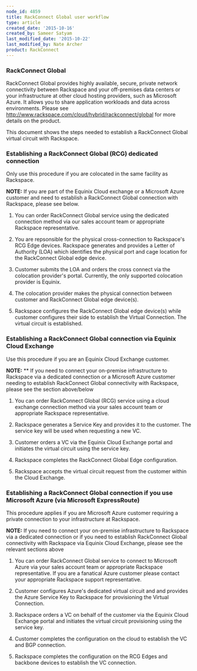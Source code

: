 ```yaml
---
node_id: 4859
title: RackConnect Global user workflow
type: article
created_date: '2015-10-16'
created_by: Sameer Satyam
last_modified_date: '2015-10-22'
last_modified_by: Nate Archer
product: RackConnect
---
```


### RackConnect Global

<span
class="author-a-z85zz86zz86zgz85zfz81zfz86z418z74ziz122zo">RackConnect
Global provides highly available, secure, private network connectivity
between Rackspace and your off-premises data centers or your
infrastructure at other cloud hosting providers, such as Microsoft
Azure. It allows you to share application workloads and data across
environments.  Please see
</span><http://www.rackspace.com/cloud/hybrid/rackconnect/global><span
class="author-a-z85zz86zz86zgz85zfz81zfz86z418z74ziz122zo"> for more
details on the product.</span>

<span class="author-a-z85zz86zz86zgz85zfz81zfz86z418z74ziz122zo">This
document shows the steps needed to establish a RackConnect Global
virtual circuit with Rackspace.</span>

<div>

### <span class="author-a-6z68z17wrz74zz86zz122zvz69zunz87zuz72z">Establishing a RackConnect Global </span><span class="author-a-z85zz86zz86zgz85zfz81zfz86z418z74ziz122zo">(RCG) </span><span class="author-a-6z68z17wrz74zz86zz122zvz69zunz87zuz72z">dedicated connection</span>

<span class="author-a-6z68z17wrz74zz86zz122zvz69zunz87zuz72z">Only use
this procedure if you are colocated in the sam</span><span
class="author-a-z85zz86zz86zgz85zfz81zfz86z418z74ziz122zo">e</span><span
class="author-a-6z68z17wrz74zz86zz122zvz69zunz87zuz72z"> facility as
Rackspace. </span>

</div>

<span
class="author-a-6z68z17wrz74zz86zz122zvz69zunz87zuz72z i">**NOTE:** If
you are part of the Equinix Cloud exchange or a Microsoft Azure customer
and need to establish a RackConnect Global connection with Rackspace,
please see below.</span>

1.  <span class="author-a-z85zz86zz86zgz85zfz81zfz86z418z74ziz122zo">You
    can order R</span><span
    class="author-a-6z68z17wrz74zz86zz122zvz69zunz87zuz72z">ackConnect
    Globa</span><span
    class="author-a-z85zz86zz86zgz85zfz81zfz86z418z74ziz122zo">l
    </span><span
    class="author-a-6z68z17wrz74zz86zz122zvz69zunz87zuz72z">service
    </span><span
    class="author-a-z85zz86zz86zgz85zfz81zfz86z418z74ziz122zo">using the
    dedicated connection method</span><span
    class="author-a-6z68z17wrz74zz86zz122zvz69zunz87zuz72z"> via
    </span><span
    class="author-a-z85zz86zz86zgz85zfz81zfz86z418z74ziz122zo">our</span><span
    class="author-a-6z68z17wrz74zz86zz122zvz69zunz87zuz72z"> sales
    account team or </span><span
    class="author-a-z85zz86zz86zgz85zfz81zfz86z418z74ziz122zo">appropriate
    Rackspace representative.</span>

2.  <span
    class="author-a-z85zz86zz86zgz85zfz81zfz86z418z74ziz122zo"><span
    class="author-a-6z68z17wrz74zz86zz122zvz69zunz87zuz72z">You are
    repsonsible for the physical cross-connection to Rackspace's RCG
    Edge devices. Rackspace </span><span
    class="author-a-z85zz86zz86zgz85zfz81zfz86z418z74ziz122zo">generates
    and provides </span><span
    class="author-a-6z68z17wrz74zz86zz122zvz69zunz87zuz72z">a Letter of
    Authority (</span><span
    class="author-a-z85zz86zz86zgz85zfz81zfz86z418z74ziz122zo">LOA</span><span
    class="author-a-6z68z17wrz74zz86zz122zvz69zunz87zuz72z">) which
    identifies the physical port and cage location for the RackConnect
    Global edge device.  </span></span>

3.  <span
    class="author-a-z85zz86zz86zgz85zfz81zfz86z418z74ziz122zo"><span
    class="author-a-6z68z17wrz74zz86zz122zvz69zunz87zuz72z"><span
    class="author-a-z85zz86zz86zgz85zfz81zfz86z418z74ziz122zo">Customer
    submits </span><span
    class="author-a-6z68z17wrz74zz86zz122zvz69zunz87zuz72z">the
    </span><span
    class="author-a-z85zz86zz86zgz85zfz81zfz86z418z74ziz122zo">LOA and
    order</span><span
    class="author-a-6z68z17wrz74zz86zz122zvz69zunz87zuz72z">s</span><span
    class="author-a-z85zz86zz86zgz85zfz81zfz86z418z74ziz122zo"> the
    cross connect </span><span
    class="author-a-6z68z17wrz74zz86zz122zvz69zunz87zuz72z">via the
    colocation provider's portal</span><span
    class="author-a-z85zz86zz86zgz85zfz81zfz86z418z74ziz122zo">.
    C</span><span
    class="author-a-6z68z17wrz74zz86zz122zvz69zunz87zuz72z">urrently</span><span
    class="author-a-z85zz86zz86zgz85zfz81zfz86z418z74ziz122zo">,
    the</span><span
    class="author-a-6z68z17wrz74zz86zz122zvz69zunz87zuz72z"> only
    supported colocation </span><span
    class="author-a-z85zz86zz86zgz85zfz81zfz86z418z74ziz122zo">provider
    </span><span
    class="author-a-6z68z17wrz74zz86zz122zvz69zunz87zuz72z">is
    </span><span
    class="author-a-z85zz86zz86zgz85zfz81zfz86z418z74ziz122zo">Equini</span><span
    class="author-a-6z68z17wrz74zz86zz122zvz69zunz87zuz72z">x.</span></span></span>

4.  <span
    class="author-a-z85zz86zz86zgz85zfz81zfz86z418z74ziz122zo"><span
    class="author-a-6z68z17wrz74zz86zz122zvz69zunz87zuz72z"><span
    class="author-a-6z68z17wrz74zz86zz122zvz69zunz87zuz72z"><span
    class="author-a-z85zz86zz86zgz85zfz81zfz86z418z74ziz122zo">The
    colocation provider makes the physical connection between customer
    and R</span><span
    class="author-a-6z68z17wrz74zz86zz122zvz69zunz87zuz72z">ackConnect
    Global edge </span><span
    class="author-a-z85zz86zz86zgz85zfz81zfz86z418z74ziz122zo">device</span><span
    class="author-a-6z68z17wrz74zz86zz122zvz69zunz87zuz72z">(s).</span></span></span></span>

5.  <span
    class="author-a-z85zz86zz86zgz85zfz81zfz86z418z74ziz122zo"><span
    class="author-a-6z68z17wrz74zz86zz122zvz69zunz87zuz72z"><span
    class="author-a-6z68z17wrz74zz86zz122zvz69zunz87zuz72z"><span
    class="author-a-6z68z17wrz74zz86zz122zvz69zunz87zuz72z"><span
    class="author-a-z85zz86zz86zgz85zfz81zfz86z418z74ziz122zo">R</span><span
    class="author-a-6z68z17wrz74zz86zz122zvz69zunz87zuz72z">ackspace
    </span><span
    class="author-a-z85zz86zz86zgz85zfz81zfz86z418z74ziz122zo">configures
    </span><span
    class="author-a-6z68z17wrz74zz86zz122zvz69zunz87zuz72z">the
    R</span><span
    class="author-a-z85zz86zz86zgz85zfz81zfz86z418z74ziz122zo">ackConnect
    Global</span><span
    class="author-a-6z68z17wrz74zz86zz122zvz69zunz87zuz72z">
    </span><span
    class="author-a-z85zz86zz86zgz85zfz81zfz86z418z74ziz122zo">edge
    device(s)  </span><span
    class="author-a-6z68z17wrz74zz86zz122zvz69zunz87zuz72z">while
    </span><span
    class="author-a-z85zz86zz86zgz85zfz81zfz86z418z74ziz122zo">customer
    configures their side to establish </span><span
    class="author-a-6z68z17wrz74zz86zz122zvz69zunz87zuz72z">the
    Virtual Connection. </span><span
    class="author-a-z85zz86zz86zgz85zfz81zfz86z418z74ziz122zo">The
    virtual circuit is establishe</span><span
    class="author-a-6z68z17wrz74zz86zz122zvz69zunz87zuz72z">d.</span></span></span></span></span>


### <span class="author-a-6z68z17wrz74zz86zz122zvz69zunz87zuz72z">Establishing a RackConnect Global connection via Equinix Cloud Exchange</span>

<span class="author-a-z85zz86zz86zgz85zfz81zfz86z418z74ziz122zo">Use
this procedure if you are an Equinix Cloud </span><span
class="author-a-6z68z17wrz74zz86zz122zvz69zunz87zuz72z">E</span><span
class="author-a-z85zz86zz86zgz85zfz81zfz86z418z74ziz122zo">xchange
</span><span
class="author-a-6z68z17wrz74zz86zz122zvz69zunz87zuz72z">customer</span><span
class="author-a-z85zz86zz86zgz85zfz81zfz86z418z74ziz122zo">. </span>

<span
class="author-a-6z68z17wrz74zz86zz122zvz69zunz87zuz72z i">**NOTE:** **
If you need to connect your on-premise infrastructure to Rackspace via a
dedicated connection or a</span><span
class="author-a-6z68z17wrz74zz86zz122zvz69zunz87zuz72z i"> Microsoft
Azure customer needing to establish RackConnect Global connectivity with
Rackspace, please see the section above/below </span>

1.  <div id="magicdomid33">

    </div>

    <span class="author-a-z85zz86zz86zgz85zfz81zfz86z418z74ziz122zo">You
    can order RackConnect Global (RCG) </span><span
    class="author-a-6z68z17wrz74zz86zz122zvz69zunz87zuz72z">service
    </span><span
    class="author-a-z85zz86zz86zgz85zfz81zfz86z418z74ziz122zo">using
    </span><span
    class="author-a-6z68z17wrz74zz86zz122zvz69zunz87zuz72z">a cloud
    exchange connection </span><span
    class="author-a-z85zz86zz86zgz85zfz81zfz86z418z74ziz122zo">method
    via your sales account team or appropriate
    Rackspace representative.</span>

2.  <span
    class="author-a-z85zz86zz86zgz85zfz81zfz86z418z74ziz122zo"><span
    class="author-a-z85zz86zz86zgz85zfz81zfz86z418z74ziz122zo">R</span><span
    class="author-a-6z68z17wrz74zz86zz122zvz69zunz87zuz72z">ackspace
    </span><span
    class="author-a-z85zz86zz86zgz85zfz81zfz86z418z74ziz122zo">generates
    a </span><span
    class="author-a-6z68z17wrz74zz86zz122zvz69zunz87zuz72z">S</span><span
    class="author-a-z85zz86zz86zgz85zfz81zfz86z418z74ziz122zo">ervice
    </span><span
    class="author-a-6z68z17wrz74zz86zz122zvz69zunz87zuz72z">K</span><span
    class="author-a-z85zz86zz86zgz85zfz81zfz86z418z74ziz122zo">ey and
    provides </span><span
    class="author-a-6z68z17wrz74zz86zz122zvz69zunz87zuz72z">it
    </span><span
    class="author-a-z85zz86zz86zgz85zfz81zfz86z418z74ziz122zo">to
    the customer.</span><span
    class="author-a-6z68z17wrz74zz86zz122zvz69zunz87zuz72z"> The service
    key will be used when requesting a new VC. </span></span>

3.  <span
    class="author-a-z85zz86zz86zgz85zfz81zfz86z418z74ziz122zo"><span
    class="author-a-6z68z17wrz74zz86zz122zvz69zunz87zuz72z"><span
    class="author-a-6z68z17wrz74zz86zz122zvz69zunz87zuz72z">C</span><span
    class="author-a-z85zz86zz86zgz85zfz81zfz86z418z74ziz122zo">ustomer
    orders a VC via the Equinix Cloud Exchange portal and initiates the
    virtual circuit using the service key.</span></span></span>

4.  <span
    class="author-a-z85zz86zz86zgz85zfz81zfz86z418z74ziz122zo"><span
    class="author-a-6z68z17wrz74zz86zz122zvz69zunz87zuz72z"><span
    class="author-a-z85zz86zz86zgz85zfz81zfz86z418z74ziz122zo"><span
    class="author-a-z85zz86zz86zgz85zfz81zfz86z418z74ziz122zo">R</span><span
    class="author-a-6z68z17wrz74zz86zz122zvz69zunz87zuz72z">ackspace
    </span><span
    class="author-a-z85zz86zz86zgz85zfz81zfz86z418z74ziz122zo">completes
    the </span><span
    class="author-a-6z68z17wrz74zz86zz122zvz69zunz87zuz72z">R</span><span
    class="author-a-z85zz86zz86zgz85zfz81zfz86z418z74ziz122zo">ack</span><span
    class="author-a-6z68z17wrz74zz86zz122zvz69zunz87zuz72z">C</span><span
    class="author-a-z85zz86zz86zgz85zfz81zfz86z418z74ziz122zo">onnect
    </span><span
    class="author-a-6z68z17wrz74zz86zz122zvz69zunz87zuz72z">G</span><span
    class="author-a-z85zz86zz86zgz85zfz81zfz86z418z74ziz122zo">lobal</span><span
    class="author-a-6z68z17wrz74zz86zz122zvz69zunz87zuz72z"> Edge
    </span><span
    class="author-a-z85zz86zz86zgz85zfz81zfz86z418z74ziz122zo">configuration</span><span
    class="author-a-6z68z17wrz74zz86zz122zvz69zunz87zuz72z">.</span></span></span></span>
    <span
    class="author-a-z85zz86zz86zgz85zfz81zfz86z418z74ziz122zo"><span
    class="author-a-6z68z17wrz74zz86zz122zvz69zunz87zuz72z"><span
    class="author-a-z85zz86zz86zgz85zfz81zfz86z418z74ziz122zo"><span
    class="author-a-6z68z17wrz74zz86zz122zvz69zunz87zuz72z"> </span></span></span></span>
5.  <span
    class="author-a-z85zz86zz86zgz85zfz81zfz86z418z74ziz122zo"><span
    class="author-a-6z68z17wrz74zz86zz122zvz69zunz87zuz72z"><span
    class="author-a-z85zz86zz86zgz85zfz81zfz86z418z74ziz122zo"><span
    class="author-a-6z68z17wrz74zz86zz122zvz69zunz87zuz72z"><span
    class="author-a-z85zz86zz86zgz85zfz81zfz86z418z74ziz122zo">R</span><span
    class="author-a-6z68z17wrz74zz86zz122zvz69zunz87zuz72z">ackspace
    </span><span
    class="author-a-z85zz86zz86zgz85zfz81zfz86z418z74ziz122zo">accepts
    the virtual circuit </span><span
    class="author-a-6z68z17wrz74zz86zz122zvz69zunz87zuz72z">request from
    the customer within the Cloud
    Exchange. </span></span></span></span></span>


### <span class="author-a-z85zz86zz86zgz85zfz81zfz86z418z74ziz122zo">Establishing a RackConnect Global connection</span><span class="author-a-6z68z17wrz74zz86zz122zvz69zunz87zuz72z"> </span><span class="author-a-z85zz86zz86zgz85zfz81zfz86z418z74ziz122zo">if you use Microsoft Azure (via Microsoft ExpressRoute)</span>

<span class="author-a-z85zz86zz86zgz85zfz81zfz86z418z74ziz122zo">This
procedure applies if you are Microsoft Azure customer requiring a
private connection to your infrastructure at Rackspace.</span>

<span
class="author-a-6z68z17wrz74zz86zz122zvz69zunz87zuz72z i">**NOTE:** If
you need to connect your on-premise infrastructure to Rackspace via a
dedicated connection or if</span><span
class="author-a-6z68z17wrz74zz86zz122zvz69zunz87zuz72z i"> you need to
establish RackConnect Global connectivity with Rackspace via Equinix
Cloud Exchange, please see the relevant sections above</span>

1.  <div id="magicdomid56">

    </div>

    <span class="author-a-z85zz86zz86zgz85zfz81zfz86z418z74ziz122zo">You
    can order RackConnect Global service to connect to Microsoft Azure
    via your sales account team or appropriate Rackspace representative.
    If you are a fanatical Azure customer please contact your
    appropriate Rackspace support representative.</span>

2.  <span
    class="author-a-z85zz86zz86zgz85zfz81zfz86z418z74ziz122zo"><span
    class="author-a-z85zz86zz86zgz85zfz81zfz86z418z74ziz122zo">Customer
    </span><span
    class="author-a-6z68z17wrz74zz86zz122zvz69zunz87zuz72z">configures
    Azure's dedicated virtual circuit and </span><span
    class="author-a-z85zz86zz86zgz85zfz81zfz86z418z74ziz122zo">and
    provides </span><span
    class="author-a-6z68z17wrz74zz86zz122zvz69zunz87zuz72z">the Azure
    Service Key </span><span
    class="author-a-z85zz86zz86zgz85zfz81zfz86z418z74ziz122zo">to
    R</span><span
    class="author-a-6z68z17wrz74zz86zz122zvz69zunz87zuz72z">ackspace</span><span
    class="author-a-z85zz86zz86zgz85zfz81zfz86z418z74ziz122zo"> for
    provisioning the V</span><span
    class="author-a-6z68z17wrz74zz86zz122zvz69zunz87zuz72z">irtual
    Connection. </span></span>

3.  <span
    class="author-a-z85zz86zz86zgz85zfz81zfz86z418z74ziz122zo"><span
    class="author-a-6z68z17wrz74zz86zz122zvz69zunz87zuz72z"><span
    class="author-a-z85zz86zz86zgz85zfz81zfz86z418z74ziz122zo">Rackspace
    orders a VC</span><span
    class="author-a-6z68z17wrz74zz86zz122zvz69zunz87zuz72z"> on behalf
    of the customer</span><span
    class="author-a-z85zz86zz86zgz85zfz81zfz86z418z74ziz122zo"> via the
    Equinix Cloud Exchange portal and initiates the virtual circuit
    </span><span
    class="author-a-6z68z17wrz74zz86zz122zvz69zunz87zuz72z">provisioning
    </span><span
    class="author-a-z85zz86zz86zgz85zfz81zfz86z418z74ziz122zo">using the
    service key.</span></span></span>

4.  <span
    class="author-a-z85zz86zz86zgz85zfz81zfz86z418z74ziz122zo"><span
    class="author-a-6z68z17wrz74zz86zz122zvz69zunz87zuz72z"><span
    class="author-a-z85zz86zz86zgz85zfz81zfz86z418z74ziz122zo"><span
    class="author-a-z85zz86zz86zgz85zfz81zfz86z418z74ziz122zo">Customer
    completes the configuration on the cloud to establish the VC and
    BGP connection.</span></span></span></span>

5.  <span
    class="author-a-z85zz86zz86zgz85zfz81zfz86z418z74ziz122zo"><span
    class="author-a-6z68z17wrz74zz86zz122zvz69zunz87zuz72z"><span
    class="author-a-z85zz86zz86zgz85zfz81zfz86z418z74ziz122zo"><span
    class="author-a-z85zz86zz86zgz85zfz81zfz86z418z74ziz122zo"><span
    class="author-a-z85zz86zz86zgz85zfz81zfz86z418z74ziz122zo">Rackspace
    completes the configuration on the </span><span
    class="author-a-6z68z17wrz74zz86zz122zvz69zunz87zuz72z">RCG Edges
    </span><span
    class="author-a-z85zz86zz86zgz85zfz81zfz86z418z74ziz122zo">and
    backbone devices to establish the </span><span
    class="author-a-6z68z17wrz74zz86zz122zvz69zunz87zuz72z">VC
    </span><span
    class="author-a-z85zz86zz86zgz85zfz81zfz86z418z74ziz122zo">connection.</span></span></span></span></span>

<div id="magicdomid66">



</div>

<div id="magicdomid67">



</div>

